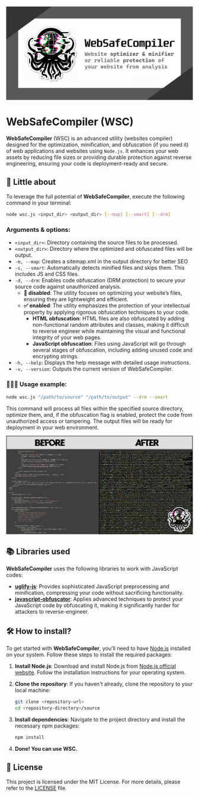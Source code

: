 ![](pics/preview.jpg)

# WebSafeCompiler (WSC)
**WebSafeCompiler** (WSC) is an advanced utility (websites compiler) designed for the optimization, minification, and obfuscation (if you need it) of web applications and websites using `Node.js`. It enhances your web assets by reducing file sizes or providing durable protection against reverse engineering, ensuring your code is deployment-ready and secure.

## 🚀 Little about
To leverage the full potential of **WebSafeCompiler**, execute the following command in your terminal:
```bash
node wsc.js <input_dir> <output_dir> [--map] [--smart] [--drm]
```

### Arguments & options:
* `<input_dir>`: Directory containing the source files to be processed.
* `<output_dir>`: Directory where the optimized and obfuscated files will be output.
* `-m, --map`: Creates a sitemap.xml in the output directory for better SEO
* `-s, --smart`: Automatically detects minified files and skips them. This includes JS and CSS files.
* `-d, --drm`: Enables code obfuscation (DRM protection) to secure your source code against unauthorized analysis.
  * **🚫 disabled**: The utility focuses on optimizing your website’s files, ensuring they are lightweight and efficient.
  * **✅ enabled**: The utility emphasizes the protection of your intellectual property by applying rigorous obfuscation techniques to your code.
    * **HTML obfuscation**: HTML files are also obfuscated by adding non-functional random attributes and classes, making it difficult to reverse engineer while maintaining the visual and functional integrity of your web pages.
    * **JavaScript obfuscation**: Files using JavaScript will go through several stages of obfuscation, including adding unused code and encrypting strings.
* `-h, --help`: Displays the help message with detailed usage instructions.
* `-v, --version`: Outputs the current version of WebSafeCompiler.

### 👨🏼‍💻 Usage example:
```bash
node wsc.js "/path/to/source" "/path/to/output" --drm --smart
```

This command will process all files within the specified source directory, optimize them, and, if the obfuscation flag is enabled, protect the code from unauthorized access or tampering. The output files will be ready for deployment in your web environment.

![](pics/before_and_after.png)

## 📚 Libraries used
**WebSafeCompiler** uses the following libraries to work with JavaScript codes:
* **[uglify-js](https://www.npmjs.com/package/uglify-js)**: Provides sophisticated JavaScript preprocessing and minification, compressing your code without sacrificing functionality.
* **[javascript-obfuscator](https://www.npmjs.com/package/javascript-obfuscator)**: Applies advanced techniques to protect your JavaScript code by obfuscating it, making it significantly harder for attackers to reverse-engineer.

## 🛠️ How to install?
To get started with **WebSafeCompiler**, you'll need to have [Node.js](https://nodejs.org) installed on your system. Follow these steps to install the required packages:

1. **Install Node.js**: Download and install Node.js from [Node.js official website](https://nodejs.org). Follow the installation instructions for your operating system.

2. **Clone the repository**: If you haven't already, clone the repository to your local machine:
    ```bash
    git clone <repository-url>
    cd <repository-directory>/source
    ```

3. **Install dependencies**: Navigate to the project directory and install the necessary npm packages:
    ```bash
    npm install
    ```

4. **Done! You can use WSC.**

## 📜 License
This project is licensed under the MIT License. For more details, please refer to the [LICENSE](./LICENSE) file.
